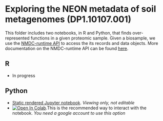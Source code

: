 # Exploring the NEON metadata of soil metagenomes (DP1.10107.001)

This folder includes two notebooks, in R and Python, that finds over-represented functions in a given proteomic sample. Given a biosample, we use the [NMDC-runtime API](https://api.microbiomedata.org/docs#) to access the its records and data objects. More documentation on the NMDC-runtime API can be found [here](https://github.com/microbiomedata/NMDC_documentation/blob/main/docs/howto_guides/api_gui.md).

## R
- In progress

## Python
- [Static rendered Jupyter notebook](https://nbviewer.org/github/microbiomedata/nmdc_notebooks/blob/main/over_representation/python/overrepresentation_notebook.ipynb). _Viewing only, not editable_
- [![Open In Colab](https://colab.research.google.com/assets/colab-badge.svg)](https://colab.research.google.com/github/microbiomedata/nmdc_notebooks/blob/main/over_representation/python/overrepresentation_notebook.ipynb).This is the recommended way to interact with the notebook. _You need a google account to use this option_
